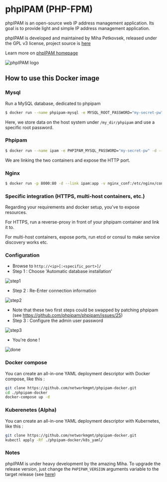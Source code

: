 # phpIPAM (PHP-FPM)
phpIPAM is an open-source web IP address management application. Its goal is to provide light and simple IP address management application.

phpIPAM is developed and maintained by Miha Petkovsek, released under the GPL v3 license, project source is [here](https://github.com/phpipam/phpipam)

Learn more on [phpIPAM homepage](http://phpipam.net)

![phpIPAM logo](http://phpipam.net/wp-content/uploads/2014/12/phpipam_logo_small.png)

## How to use this Docker image

### Mysql
Run a MySQL database, dedicated to phpipam

```bash
$ docker run --name phpipam-mysql -e MYSQL_ROOT_PASSWORD="my-secret-pw" -v /my_dir/phpipam:/var/lib/mysql -d mariadb:10.2
```

Here, we store data on the host system under `/my_dir/phpipam` and use a specific root password.

### Phpipam
```bash
$ docker run --name ipam -e PHPIPAM_MYSQL_PASSWORD="my-secret-pw" -d --link phpipam-mysql:database -v nginx_conf:/etc/nginx/conf.d/ -v nginx_docs:/var/www/html networkmgmt/phpipam
```
We are linking the two containers and expose the HTTP port.

### Nginx
```bash
$ docker run -p 8000:80 -d --link ipam:app -v nginx_conf:/etc/nginx/conf.d/ -v nginx_docs:/var/www/html nginx:alpine
```

### Specific integration (HTTPS, multi-host containers, etc.)

Regarding your requirements and docker setup, you've to expose resources.

For HTTPS, run a reverse-proxy in front of your phpipam container and link it to.

For multi-host containers, expose ports, run etcd or consul to make service discovery works etc.

### Configuration

* Browse to `http://<ip>[:<specific_port>]/`
* Step 1 : Choose 'Automatic database installation'

![step1](https://cloud.githubusercontent.com/assets/4225738/8746785/01758b9e-2c8d-11e5-8643-7f5862c75efe.png)

* Step 2 : Re-Enter connection information

![step2](https://cloud.githubusercontent.com/assets/4225738/8746789/0ad367e2-2c8d-11e5-80bb-f5093801e139.png)

* Note that these two first steps could be swapped by patching phpipam (see https://github.com/phpipam/phpipam/issues/25)
* Step 3 : Configure the admin user password

![step3](https://cloud.githubusercontent.com/assets/4225738/8746790/0c434bf6-2c8d-11e5-9ae7-b7d1021b7aa0.png)

* You're done !

![done](https://cloud.githubusercontent.com/assets/4225738/8746792/0d6fa34e-2c8d-11e5-8002-3793361ae34d.png)

### Docker compose
You can create an all-in-one YAML deployment descriptor with Docker compose, like this :

```bash
git clone https://github.com/networkmgmt/phpipam-docker.git
cd ./phpipam-docker
docker-compose up -d
```

### Kuberenetes (Alpha)
You can create an all-in-one YAML deployment descriptor with Kubernetes, like this :

```bash
git clone https://github.com/networkmgmt/phpipam-docker.git
kubectl apply -Rf ./phpipam-docker/k8s_yaml/
```

### Notes

phpIPAM is under heavy development by the amazing Miha.
To upgrade the release version, just change the `PHPIPAM_VERSION` arguments variable to the target release (see [here](https://github.com/phpipam/phpipam/releases))
